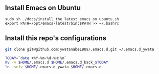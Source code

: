 ## Install Emacs on Ubuntu
```
sudo sh ./docs/install_the_latest_emacs_on_ubuntu.sh
export PATH=/opt/emacs-latest/bin:$PATH >> ~/.bashrc
```

## Install this repo's configurations
``` bash
git clone git@github.com:ywatanabe1989/.emacs.d.git ~/.emacs.d_ywata

TODAY=`date +%Y-%m-%d-%H:%m`
mv -v $HOME/.emacs.d $HOME/.emacs.d_back_$TODAY
ln -snfv $HOME/.emacs.d_ywata $HOME/.emacs.d
```
